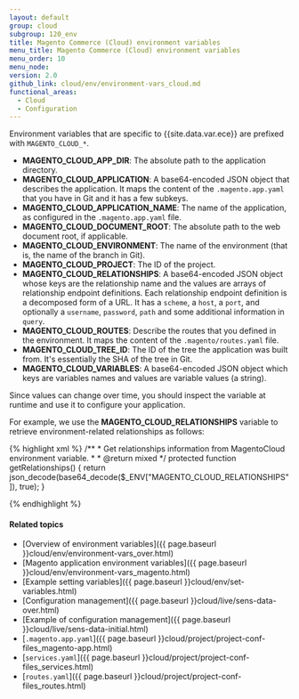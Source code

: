 ```yaml
---
layout: default
group: cloud
subgroup: 120_env
title: Magento Commerce (Cloud) environment variables
menu_title: Magento Commerce (Cloud) environment variables
menu_order: 10
menu_node:
version: 2.0
github_link: cloud/env/environment-vars_cloud.md
functional_areas:
  - Cloud
  - Configuration
---
```


Environment variables that are specific to {{site.data.var.ece}} are prefixed with `MAGENTO_CLOUD_*`.

-   **MAGENTO_CLOUD_APP_DIR**: The absolute path to the application directory.
-   **MAGENTO_CLOUD_APPLICATION**: A base64-encoded JSON object that
    describes the application. It maps the content of the
    `.magento.app.yaml` that you have in Git and it has a few subkeys.
-   **MAGENTO_CLOUD_APPLICATION_NAME**: The name of the application, as configured
    in the `.magento.app.yaml` file.
-   **MAGENTO_CLOUD_DOCUMENT_ROOT**: The absolute path to the web document root, if
    applicable.
-   **MAGENTO_CLOUD_ENVIRONMENT**: The name of the environment (that is, the
    name of the branch in Git).
-   **MAGENTO_CLOUD_PROJECT**: The ID of the project.
-   **MAGENTO_CLOUD_RELATIONSHIPS**: A base64-encoded JSON object whose keys
    are the relationship name and the values are arrays of relationship
    endpoint definitions. Each relationship endpoint definition is a
    decomposed form of a URL. It has a `scheme`, a `host`, a `port`, and
    optionally a `username`, `password`, `path` and some additional
    information in `query`.
-   **MAGENTO_CLOUD_ROUTES**: Describe the routes that you defined in the
    environment. It maps the content of the `.magento/routes.yaml`
    file.
-   **MAGENTO_CLOUD_TREE_ID**: The ID of the tree the application was built
    from. It's essentially the SHA of the tree in Git.
-   **MAGENTO_CLOUD_VARIABLES**: A base64-encoded JSON object which keys are
    variables names and values are variable values (a string).

Since values can change over time, you should inspect the variable at runtime and use it to configure your application.

For example, we use the **MAGENTO_CLOUD_RELATIONSHIPS** variable to retrieve environment-related relationships as follows:

{% highlight xml %}
 /**
     * Get relationships information from MagentoCloud environment variable.
     *
     * @return mixed
     */
    protected function getRelationships()
    {
        return json_decode(base64_decode($_ENV["MAGENTO_CLOUD_RELATIONSHIPS"]), true);
    }

{% endhighlight %}

#### Related topics
* [Overview of environment variables]({{ page.baseurl }}cloud/env/environment-vars_over.html)
*	[Magento application environment variables]({{ page.baseurl }}cloud/env/environment-vars_magento.html)
*	[Example setting variables]({{ page.baseurl }}cloud/env/set-variables.html)
*	[Configuration management]({{ page.baseurl }}cloud/live/sens-data-over.html)
*	[Example of configuration management]({{ page.baseurl }}cloud/live/sens-data-initial.html)
* [`.magento.app.yaml`]({{ page.baseurl }}cloud/project/project-conf-files_magento-app.html)
* [`services.yaml`]({{ page.baseurl }}cloud/project/project-conf-files_services.html)
* [`routes.yaml`]({{ page.baseurl }}cloud/project/project-conf-files_routes.html)
